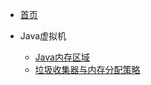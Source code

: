* [首页](/?id=Welcome)

* Java虚拟机
  * [Java内存区域](/modules/java/jvm/Java内存区域.md)
  * [垃圾收集器与内存分配策略](/modules/java/jvm/垃圾收集器与内存分配策略.md)